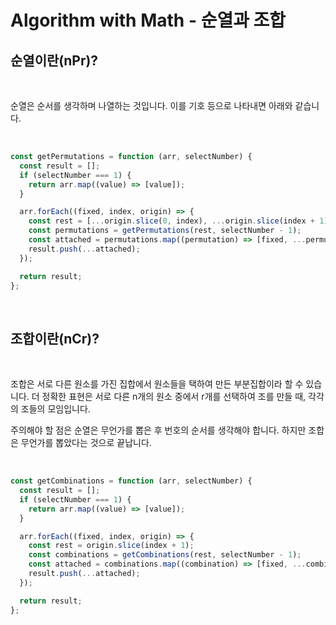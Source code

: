 # Algorithm with Math - 순열과 조합

## 순열이란(nPr)?

<br>

순열은 순서를 생각하며 나열하는 것입니다. 이를 기호 등으로 나타내면 아래와 같습니다.

<br>

```js
const getPermutations = function (arr, selectNumber) {
  const result = [];
  if (selectNumber === 1) {
    return arr.map((value) => [value]);
  }

  arr.forEach((fixed, index, origin) => {
    const rest = [...origin.slice(0, index), ...origin.slice(index + 1)];
    const permutations = getPermutations(rest, selectNumber - 1);
    const attached = permutations.map((permutation) => [fixed, ...permutation]);
    result.push(...attached);
  });

  return result;
};
```

<br>

## 조합이란(nCr)?

<br>

조합은 서로 다른 원소를 가진 집합에서 원소들을 택하여 만든 부분집합이라 할 수 있습니다. 더 정확한 표현은 서로 다른 n개의 원소 중에서 r개를 선택하여 조를 만들 때, 각각의 조들의 모임입니다.

주의해야 할 점은 순열은 무언가를 뽑은 후 번호의 순서를 생각해야 합니다. 하지만 조합은 무언가를 뽑았다는 것으로 끝납니다.

<br>

```js
const getCombinations = function (arr, selectNumber) {
  const result = [];
  if (selectNumber === 1) {
    return arr.map((value) => [value]);
  }

  arr.forEach((fixed, index, origin) => {
    const rest = origin.slice(index + 1);
    const combinations = getCombinations(rest, selectNumber - 1);
    const attached = combinations.map((combination) => [fixed, ...combination]);
    result.push(...attached);
  });

  return result;
};
```

<br>
